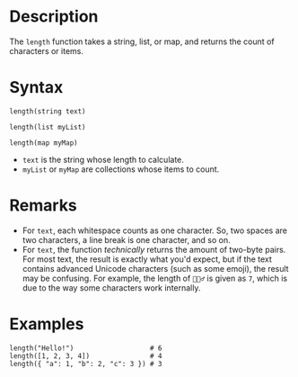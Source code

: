 # Description

The `length` function takes a string, list, or map, and returns the count of
characters or items.

# Syntax

```step
length(string text)

length(list myList)

length(map myMap)
```

- `text` is the string whose length to calculate.
- `myList` or `myMap` are collections whose items to count.

# Remarks

- For `text`, each whitespace counts as one character. So, two spaces are two
characters, a line break is one character, and so on.
- For `text`, the function _technically_ returns the amount of two-byte pairs.
For most text, the result is exactly what you'd expect, but if the text
contains advanced Unicode characters (such as some emoji), the result may be
confusing. For example, the length of `🤷🏻‍♂️` is given as `7`, which is due to
the way some characters work internally.

# Examples

```step
length("Hello!")                   # 6
length([1, 2, 3, 4])               # 4
length({ "a": 1, "b": 2, "c": 3 }) # 3
```
